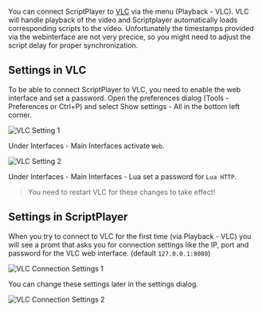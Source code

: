 You can connect ScriptPlayer to [VLC](https://www.videolan.org/) via the menu (Playback - VLC). VLC will handle playback of the video and Scriptplayer automatically loads corresponding scripts to the video. Unfortunately the timestamps provided via the webinterface are not very precice, so you might need to adjust the script delay for proper synchronization. 

## Settings in VLC

To be able to connect ScriptPlayer to VLC, you need to enable the web interface and set a password. Open the preferences dialog (Tools - Preferences or Ctrl+P) and select Show settings - All in the bottom left corner.

![VLC Setting 1](https://raw.githubusercontent.com/FredTungsten/ScriptPlayer/master/Assets/VlcWebInterface1.png)

Under Interfaces - Main Interfaces activate ``Web``.

![VLC Setting 2](https://raw.githubusercontent.com/FredTungsten/ScriptPlayer/master/Assets/VlcWebInterface2.png)

Under Interfaces - Main Interfaces - Lua set a password for ``Lua HTTP``.

> You need to restart VLC for these changes to take effect!

## Settings in ScriptPlayer

When you try to connect to VLC for the first time (via Playback - VLC) you will see a promt that asks you for connection settings like the IP, port and password for the VLC web interface. (default ``127.0.0.1:8080``)

![VLC Connection Settings 1](https://raw.githubusercontent.com/FredTungsten/ScriptPlayer/master/Assets/VlcConnectionSettings1.png)

You can change these settings later in the settings dialog.

![VLC Connection Settings 2](https://raw.githubusercontent.com/FredTungsten/ScriptPlayer/master/Assets/VlcConnectionSettings2.png)
